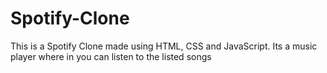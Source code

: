 # Spotify-Clone
This is a Spotify Clone made using HTML, CSS and JavaScript.
Its a music player where in you can listen to the listed songs

